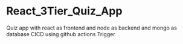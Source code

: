 # React_3Tier_Quiz_App
Quiz app with react as frontend and node as backend and mongo as database CICD using github actions
Trigger

